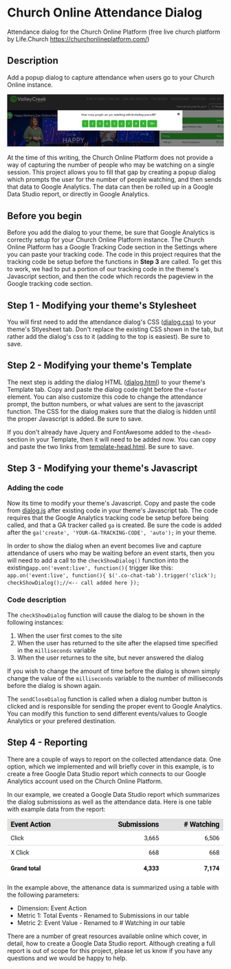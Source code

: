 # Church Online Attendance Dialog
Attendance dialog for the Church Online Platform (free live church platform by Life.Church https://churchonlineplatform.com/)
## Description
Add a popup dialog to capture attendance when users go to your Church Online instance. 

![Attendance Dialog](/attendance-dialog.png)

At the time of this writing, the Church Online Platform does not provide a way of capturing the number of people who may be watching on a single session. This project allows you to fill that gap by creating a popup dialog which prompts the user for the number of people watching, and then sends that data to Google Analytics. The data can then be rolled up in a Google Data Studio report, or directly in Google Analytics.

## Before you begin
Before you add the dialog to your theme, be sure that Google Analytics is correctly setup for your Church Online Platform instance. The Church Online Platform has a Google Tracking Code section in the Settings where you can paste your tracking code. The code in this project requires that the tracking code be setup before the functions in **Step 3**  are called. To get this to work, we had to put a portion of our tracking code in the theme's Javascript section, and then the code which records the pageview in the Google tracking code section.

## Step 1 - Modifying your theme's Stylesheet
You will first need to add the attendance dialog's CSS ([dialog.css](/dialog.css)) to your theme's Stlyesheet tab. Don't replace the existing CSS shown in the tab, but rather add the dialog's css to it (adding to the top is easiest). Be sure to save.

## Step 2 - Modifying your theme's Template
The next step is adding the dialog HTML ([dialog.html](/dialog.html)) to your theme's Template tab. Copy and paste the dialog code right before the `<footer` element. You can also customize this code to change the attendance prompt, the button numbers, or what values are sent to the javascript function. The CSS for the dialog makes sure that the dialog is hidden until the proper Javascript is added. Be sure to save.

If you don't already have Jquery and FontAwesome added to the `<head>` section in your Template, then it will need to be added now. You can copy and paste the two links from [template-head.html](/template-head.html). Be sure to save.

## Step 3 - Modifying your theme's Javascript
### Adding the code
Now its time to modify your theme's Javascript. Copy and paste the code from [dialog.js](/dialog.js) after existing code in your theme's Javascript tab. The code requires that the Google Analytics tracking code be setup before being called, and that a GA tracker called `ga` is created. Be sure the code is added after the `ga('create', 'YOUR-GA-TRACKING-CODE', 'auto');` in your theme.

In order to show the dialog when an event becomes live and capture attendance of users who may be waiting before an event starts, then you will need to add a call to the `checkShowDialog()` function into the existing`app.on('event:live', function(){` trigger like this:
`app.on('event:live', function(){
  $('.co-chat-tab').trigger('click');
  checkShowDialog();//<-- call added here
});`

### Code description
The `checkShowDialog` function will cause the dialog to be shown in the following instances:
1. When the user first comes to the site
2. When the user has returned to the site after the elapsed time specified in the `milliseconds` variable
3. When the user returnes to the site, but never answered the dialog

If you wish to change the amount of time before the dialog is shown simply change the value of the `milliseconds` variable to the number of milliseconds before the dialog is shown again.

The `sendCloseDialog` function is called when a dialog number button is clicked and is responsible for sending the proper event to Google Analytics. You can modify this function to send different events/values to Google Analytics or your prefered destination.

## Step 4 - Reporting
There are a couple of ways to report on the collected attendance data. One option, which we implemented and will briefly cover in this example, is to create a free Google Data Studio report which connects to our Google Analytics account used on the Church Online Platform.

In our example, we created a Google Data Studio report which summarizes the dialog submissions as well as the attendance data. Here is one table with example data from the report:

![dialog-submissions-data-studio.png](dialog-submissions-data-studio.png)

In the example above, the attenance data is summarized using a table with the following parameters:
* Dimension: Event Action
* Metric 1: Total Events - Renamed to Submissions in our table
* Metric 2: Event Value - Renamed to # Watching in our table

There are a number of great resources available online which cover, in detail, how to create a Google Data Studio report. Although creating a full report is out of scope for this project, please let us know if you have any questions and we would be happy to help.


